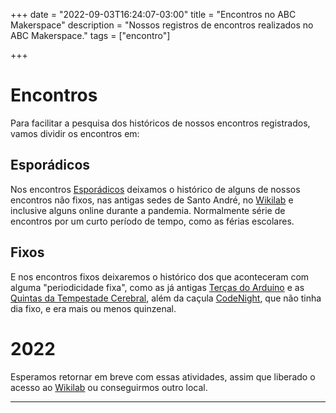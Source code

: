 +++ date = "2022-09-03T16:24:07-03:00" title = "Encontros no ABC Makerspace" description = "Nossos registros de encontros realizados no ABC Makerspace." tags = ["encontro"]

+++
# Encontros
Para facilitar a pesquisa dos históricos de nossos encontros registrados, vamos dividir os encontros em:

## Esporádicos
Nos encontros [Esporádicos](esporadicos.md) deixamos o histórico de alguns de nossos encontros não fixos, nas antigas sedes de Santo André, no [Wikilab](https://www.facebook.com/wikilab.abc/) e inclusive alguns online durante a pandemia. Normalmente série de encontros por um curto período de tempo, como as férias escolares.
## Fixos
E nos encontros fixos deixaremos o histórico dos que aconteceram com alguma "periodicidade fixa", como as já antigas [Terças do Arduino](terarduino.md) e as [Quintas da Tempestade Cerebral](quitemp.md), além da caçula [CodeNight](codenight.md), que não tinha dia fixo, e era mais ou menos quinzenal.
# 2022
Esperamos retornar em breve com essas atividades, assim que liberado o acesso ao [Wikilab](https://www.facebook.com/wikilab.abc/) ou conseguirmos outro local.

_________________________________________________

